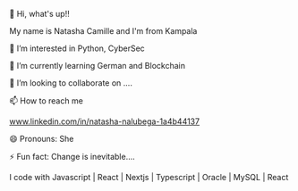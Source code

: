 👋 Hi, what's up!!

 My name is Natasha Camille and I'm from Kampala

👀 I’m interested in Python, CyberSec

🌱 I’m currently learning German and Blockchain 

💞️ I’m looking to collaborate on ....

📫 How to reach me 

www.linkedin.com/in/natasha-nalubega-1a4b44137

😄 Pronouns: She

⚡ Fun fact: Change is inevitable....

I code with
Javascript | React | Nextjs | Typescript | Oracle | MySQL | React 

<!---
NatarshaCamille/NatarshaCamille is a ✨ special ✨ repository because its `README.md` (this file) appears on your GitHub profile.
You can click the Preview link to take a look at your changes.
--->
